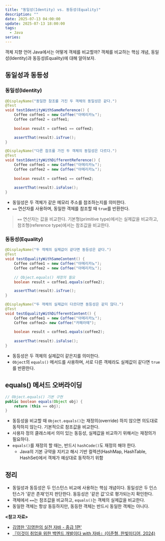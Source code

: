 ```yaml
---
title: "동일성(Identity) vs. 동등성(Equality)"
description: ""
date: 2025-07-13 04:00:00
update: 2025-07-13 18:00:00
tags:
  - Java
series: 
---
```


객체 지향 언어 Java에서는 어떻게 객체를 비교할까? 객체를 비교하는 핵심 개념, 동일성(Identity)과 동등성(Equality)에 대해 알아보자.

## 동일성과 동등성

### 동일성(Identity)

```java
@DisplayName("동일한 참조를 가진 두 객체의 동일성은 같다.")
@Test
void testIdentityWithSameReference() {
    Coffee coffee1 = new Coffee("아메리카노");
    Coffee coffee2 = coffee1;
    
    boolean result = coffee1 == coffee2;

    assertThat(result).isTrue();
}

@DisplayName("다른 참조를 가진 두 객체의 동일성은 다르다.")
@Test
void testIdentityWithDifferentReference() {
    Coffee coffee1 = new Coffee("아메리카노");
    Coffee coffee2 = new Coffee("아메리카노");
    
    boolean result = coffee1 == coffee2;
    
    assertThat(result).isFalse();
}
```

- 동일성은 두 객체가 같은 메모리 주소를 참조하는지를 의미한다.
- `==` 연산자를 사용하며, 동일한 객체를 참조할 때 `true`를 반환한다.

> `==` 연산자는 값을 비교한다. 기본형(primitive type)에서는 실제값을 비교하고, 참조형(reference type)에서는 참조값을 비교한다.

### 동등성(Equality)

```java
@DisplayName("두 객체의 실제값이 같다면 동등성은 같다.")
@Test
void testEqualityWithSameContent() {
    Coffee coffee1 = new Coffee("아메리카노");
    Coffee coffee2 = new Coffee("아메리카노");
    
    // Object.equals() 재정의 필요
    boolean result = coffee1.equals(coffee2);

    assertThat(result).isTrue();
}

@DisplayName("두 객체의 실제값이 다르다면 동등성은 같지 않다.")
@Test
void testEqualityWithDifferentContent() {
    Coffee coffee1 = new Coffee("아메리카노");
    Coffee coffee2= new Coffee("카페라떼");
    
    boolean result = coffee1.equals(coffee2);
    
    assertThat(result).isFalse();
}
```

- 동등성은 두 객체의 실제값이 같은지를 의미한다.
- `Object`의 `equals()` 메서드를 사용하며, 서로 다른 객체라도 실제값이 같다면 `true`를 반환한다.

## equals() 메서드 오버라이딩

```java
// Object.equals() 기본 구현
public boolean equals(Object obj) {
    return (this == obj);
}
```

- 동등성을 비교할 때 `Object.equals()`는 재정의(override) 하지 않으면 의도대로 동작하지 않는다. 기본적으로 참조값을 비교한다.
- 사용자 정의 클래스에서 의미 있는 동등성, 실제값을 비교하기 위해서는 재정의가 필요하다.
- `equals()`를 재정의 할 때는, 반드시 `hashCode()`도 재정의 해야 한다.
    - Java의 기본 규약을 지키고 해시 기반 컬렉션(HashMap, HashTable, HashSet)에서 객체가 예상대로 동작하기 위함

## 정리

- 동일성과 동등성은 두 인스턴스 비교에 사용하는 핵심 개념이다. 동일성은 두 인스턴스가 '같은 존재'인지 판단한다. 동등성은 '같은 값'으로 평가되는지 확인한다.
- 객체에서 `==`는 참조값을 비교하고, `equals()`는 객체의 실제값을 비교한다.
- 동일한 객체는 항상 동등하지만, 동등한 객체는 반드시 동일한 객체는 아니다.

**<참고 자료>**

- [김영한 '김영한의 실전 자바 - 중급 1편'](https://inf.run/FiFGQ)
- [『이것이 취업을 위한 백엔드 개발이다 with 자바』(이준형, 한빛미디어, 2024)](https://product.kyobobook.co.kr/detail/S000211834105)
